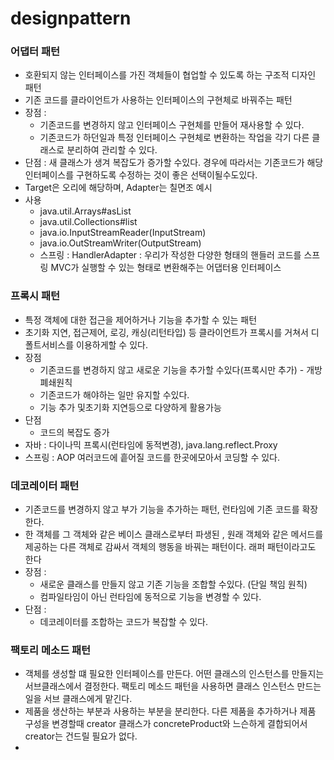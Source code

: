 # designpattern

### 어댑터 패턴
- 호환되지 않는 인터페이스를 가진 객체들이 협업할 수 있도록 하는 구조적 디자인 패턴
- 기존 코드를 클라이언트가 사용하는 인터페이스의 구현체로 바꿔주는 패턴
- 장점 :
    - 기존코드를 변경하지 않고 인터페이스 구현체를 만들어 재사용할 수 있다.
    - 기존코드가 하던일과 특정 인터페이스 구현체로 변환하는 작업을 각기 다른 클래스로 분리하여 관리할 수 있다.
- 단점 : 새 클래스가 생겨 복잡도가 증가할 수있다. 경우에 따라서는 기존코드가 해당 인터페이스를 구현하도록 수정하는 것이 좋은 선택이될수도있다.
- Target은 오리에 해당하며, Adapter는 칠면조 예시
- 사용 
    - java.util.Arrays#asList
    - java.util.Collections#list
    - java.io.InputStreamReader(InputStream)
    - java.io.OutStreamWriter(OutputStream)
    - 스프링 : HandlerAdapter : 우리가 작성한 다양한 형태의 핸들러 코드를 스프링 MVC가 실행할 수 있는 형태로 변환해주는 어댑터용 인터페이스  

### 프록시 패턴
- 특정 객체에 대한 접근을 제어하거나 기능을 추가할 수 있는 패턴
- 초기화 지연, 접근제어, 로깅, 캐싱(리턴타입) 등 클라이언트가 프록시를 거쳐서 디폴트서비스를 이용하게할 수 있다.
- 장점
    - 기존코드를 변경하지 않고 새로운 기능을 추가할 수있다(프록시만 추가) - 개방폐쇄원칙
    - 기존코드가 해야하는 일만 유지할 수있다.
    - 기능 추가 및초기화 지연등으로 다양하게 활용가능
- 단점
    - 코드의 복잡도 증가
- 자바 : 다이나믹 프록시(런타임에 동적변경), java.lang.reflect.Proxy
- 스프링 : AOP  여러코드에 흩어질 코드를 한곳에모아서 코딩할 수 있다.

### 데코레이터 패턴
- 기존코드를 변경하지 않고 부가 기능을 추가하는 패턴, 런타임에 기존 코드를 확장한다.
- 한 객체를 그 객체와 같은 베이스 클래스로부터 파생된 , 원래 객체와 같은 메서드를 제공하는 다른 객체로 감싸서 객체의 행동을 바꿔는 패턴이다. 래퍼 패턴이라고도 한다
- 장점 :
    - 새로운 클래스를 만들지 않고 기존 기능을 조합할 수있다. (단일 책임 원칙)
    - 컴파일타임이 아닌 런타임에 동적으로 기능을 변경할 수 있다.
- 단점 :
    - 데코레이터를 조합하는 코드가 복잡할 수 있다.

### 팩토리 메소드 패턴
 - 객체를 생성할 떄 필요한 인터페이스를 만든다. 어떤 클래스의 인스턴스를 만들지는 서브클래스에서 결정한다. 팩토리 메소드 패턴을 사용하면 클래스 인스턴스 만드는 일을 서브 클래스에게 맡긴다. 
 - 제품을 생산하는 부분과 사용하는 부분을 분리한다. 다른 제품을 추가하거나 제품 구성을 변경할때 creator 클래스가 concreteProduct와 느슨하게 결합되어서 creator는 건드릴 필요가 없다.
 - 
